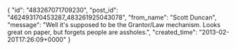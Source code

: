 {
   "id": "483267071709230",
   "post_id": "462493170453287_483261925043078",
   "from_name": "Scott Duncan",
   "message": "Well it's supposed to be the Grantor/Law mechanism. Looks great on paper, but forgets people are assholes.",
   "created_time": "2013-02-20T17:26:09+0000"
 }
